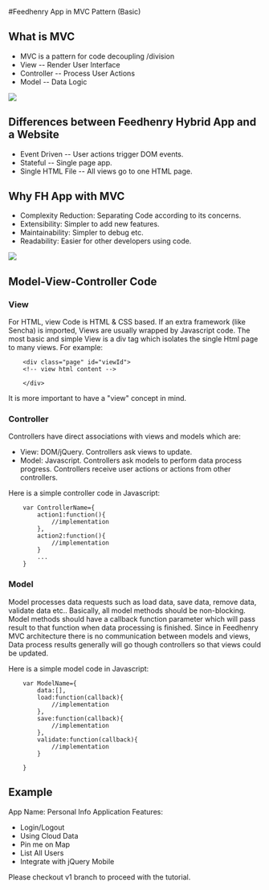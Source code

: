 #Feedhenry App in MVC Pattern (Basic)

## What is MVC
* MVC is a pattern for code decoupling /division
* View -- Render User Interface 
* Controller -- Process User Actions
* Model -- Data Logic

<img src="https://github.com/keyang-feedhenry/fh-mvc-simple/raw/master/docs/MVCMODEL.png"/>

## Differences between Feedhenry Hybrid App and a Website
* Event Driven -- User actions trigger DOM events.
* Stateful -- Single page app.
* Single HTML File -- All views go to one HTML page.

## Why FH App with MVC
* Complexity Reduction: Separating Code according to its concerns.
* Extensibility: Simpler to add new features.
* Maintainability: Simpler to debug etc.
* Readability: Easier for other developers using code.

<img src="https://github.com/keyang-feedhenry/fh-mvc-simple/raw/master/docs/FHMVCMODEL.png"/>

## Model-View-Controller Code

### View
For HTML, view Code is HTML & CSS based. If an extra framework (like Sencha) is imported, Views are usually wrapped by Javascript code.
The most basic and simple View is a div tag which isolates the single Html page to many views.
For example:

		<div class="page" id="viewId">
		<!-- view html content -->
		
		</div> 

It is more important to have a "view" concept in mind. 


### Controller
Controllers have direct associations with views and models which are:
* View: DOM/jQuery. Controllers ask views to update.
* Model: Javascript. Controllers ask models to perform data process progress.
Controllers receive user actions or actions from other controllers.

Here is a simple controller code in Javascript:

		var ControllerName={
			action1:function(){
				//implementation
			},
			action2:function(){
				//implementation
			}
			...
		}


### Model
Model processes data requests such as load data, save data, remove data, validate data etc..
Basically, all model methods should be non-blocking. Model methods should have a callback function parameter which will pass result to that function when data processing is finished.
Since in Feedhenry MVC architecture there is no communication between models and views, Data process results generally will go though controllers so that views could be updated.  

Here is a simple model code in Javascript:

		var ModelName={
			data:[],
			load:function(callback){
				//implementation
			},
			save:function(callback){
				//implementation
			},
			validate:function(callback){
				//implementation
			}
		
		} 

## Example
App Name: Personal Info Application
Features:

* Login/Logout
* Using Cloud Data
* Pin me on Map
* List All Users
* Integrate with jQuery Mobile

Please checkout v1 branch to proceed with the tutorial.



